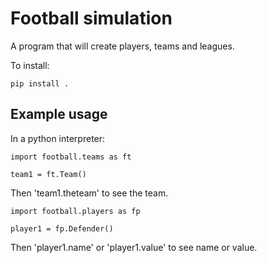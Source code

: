 
# Football simulation

A program that will create players, teams and leagues.  

To install:  

    pip install .  

## Example usage  

In a python interpreter:  

    import football.teams as ft

    team1 = ft.Team()

Then 'team1.theteam' to see the team.  

    import football.players as fp 

    player1 = fp.Defender()

Then 'player1.name' or 'player1.value' to see name or value.


